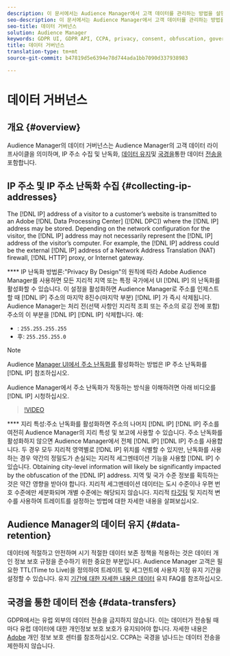 ```yaml
---
description: 이 문서에서는 Audience Manager에서 고객 데이터를 관리하는 방법을 설명합니다.
seo-description: 이 문서에서는 Audience Manager에서 고객 데이터를 관리하는 방법을 설명합니다.
seo-title: 데이터 거버넌스
solution: Audience Manager
keywords: GDPR UI, GDPR API, CCPA, privacy, consent, obfuscation, governance
title: 데이터 거버넌스
translation-type: tm+mt
source-git-commit: b47819d5e6394e78d744ada1bb7090d337938983

---
```



# 데이터 거버넌스

## 개요 {#overview}

Audience Manager의 데이터 거버넌스는 Audience Manager의 고객 데이터 라이프사이클을 의미하며, IP 주소 수집 및 난독화, [데이터 유지](data-governance.md#collecting-ip-addresses)및 [국경을](data-governance.md#data-retention)통한 데이터 [전송을](data-governance.md#data-transfers)포함합니다.

## IP 주소 및 IP 주소 난독화 수집 {#collecting-ip-addresses}

The [!DNL IP] address of a visitor to a customer’s website is transmitted to an Adobe [!DNL Data Processing Center] ([!DNL DPC]) where the [!DNL IP] address may be stored. Depending on the network configuration for the visitor, the [!DNL IP] address may not necessarily represent the [!DNL IP] address of the visitor’s computer. For example, the [!DNL IP] address could be the external [!DNL IP] address of a Network Address Translation (NAT) firewall, [!DNL HTTP] proxy, or Internet gateway.

**** IP 난독화 방법론:"Privacy By Design"의 원칙에 따라 Adobe Audience Manager를 사용하면 모든 지리적 지역 또는 특정 국가에서 UI [!DNL IP] 의 난독화를 활성화할 수 있습니다. 이 설정을 활성화하면 Audience Manager로 주소를 인제스트할 때 [!DNL IP] 주소의 마지막 8진수(마지막 부분) [!DNL IP] 가 즉시 삭제됩니다. Audience Manager는 처리 전(선택 사항인 지리적 조회 또는 주소의 로깅 전에 포함) 주소의 이 부분을 [!DNL IP] [!DNL IP] 삭제합니다. 예:

* : `255.255.255.255`
* 후: `255.255.255.0`

>[!NOTE]
>
>Audience [Manager UI에서 주소 난독화를](../../features/administration/ip-obfuscation.md) 활성화하는 방법은 IP 주소 난독화를 [!DNL IP] 참조하십시오.

Audience Manager에서 주소 난독화가 작동하는 방식을 이해하려면 아래 비디오를 [!DNL IP] 시청하십시오.

>[!VIDEO](https://video.tv.adobe.com/v/27218/?captions=kor)

**** 지리 특성:주소 난독화를 활성화하면 주소의 나머지 [!DNL IP] [!DNL IP] 주소를 여전히 Audience Manager의 지리 특성 및 보고에 사용할 수 있습니다. 주소 난독화를 활성화하지 않으면 Audience Manager에서 전체 [!DNL IP] [!DNL IP] 주소를 사용합니다. 두 경우 모두 지리적 영역별로 [!DNL IP] 위치를 식별할 수 있지만, 난독화를 사용하는 경우 약간의 정밀도가 손실되는 지리적 세그멘테이션 기능을 사용할 [!DNL IP] 수 있습니다. Obtaining city-level information will likely be significantly impacted by the obfuscation of the [!DNL IP] address. 지역 및 국가 수준 정보를 획득하는 것은 약간 영향을 받아야 합니다. 지리적 세그멘테이션 데이터는 도시 수준이나 우편 번호 수준에만 세분화되며 개별 수준에는 해당되지 않습니다. 지리적 [타깃팅](../../features/traits/trait-geotarget-keys.md) 및 지리적 변수를 사용하여 트레이트를 설정하는 방법에 대한 자세한 내용을 살펴보십시오.

## Audience Manager의 데이터 유지 {#data-retention}

데이터에 적절하고 안전하며 시기 적절한 데이터 보존 정책을 적용하는 것은 데이터 개인 정보 보호 규정을 준수하기 위한 중요한 부분입니다. Audience Manager 고객은 필요한 TTL(Time to Live)을 정의하여 트레이트 및 세그먼트에 사용자 지정 유지 기간을 설정할 수 있습니다. 유지 [기간에 대한 자세한 내용은 데이터](../../faq/faq-privacy.md) 유지 FAQ를 참조하십시오.

## 국경을 통한 데이터 전송 {#data-transfers}

GDPR에서는 유럽 외부의 데이터 전송을 금지하지 않습니다. 이는 데이터가 전송될 때마다 유럽 데이터에 대한 개인정보 보호 보호가 유지되어야 합니다. 자세한 내용은 [Adobe](https://www.adobe.com/privacy/eudatatransfers.html) 개인 정보 보호 센터를 참조하십시오. CCPA는 국경을 넘나드는 데이터 전송을 제한하지 않습니다.
